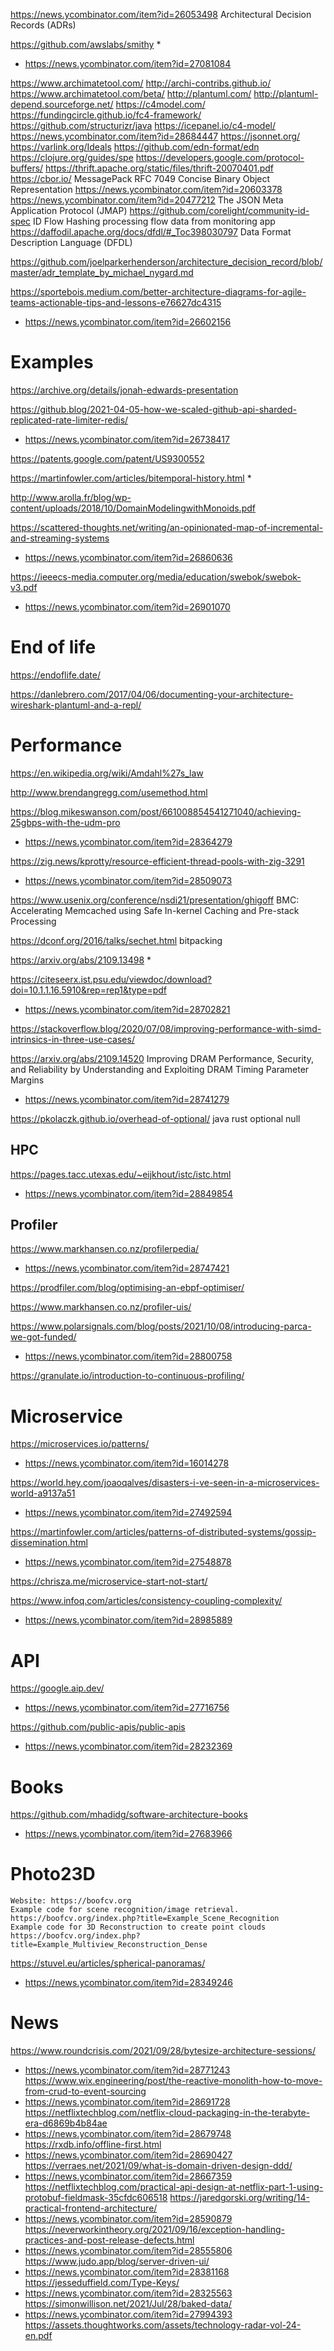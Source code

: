 https://news.ycombinator.com/item?id=26053498 Architectural Decision Records (ADRs)

https://github.com/awslabs/smithy
*
* https://news.ycombinator.com/item?id=27081084

https://www.archimatetool.com/ http://archi-contribs.github.io/ https://www.archimatetool.com/beta/
http://plantuml.com/
http://plantuml-depend.sourceforge.net/
https://c4model.com/ https://fundingcircle.github.io/fc4-framework/ https://github.com/structurizr/java
  https://icepanel.io/c4-model/ https://news.ycombinator.com/item?id=28684447
https://jsonnet.org/
https://varlink.org/Ideals
https://github.com/edn-format/edn
https://clojure.org/guides/spe
https://developers.google.com/protocol-buffers/
https://thrift.apache.org/static/files/thrift-20070401.pdf
https://cbor.io/ MessagePack RFC 7049 Concise Binary Object Representation https://news.ycombinator.com/item?id=20603378
https://news.ycombinator.com/item?id=20477212 The JSON Meta Application Protocol (JMAP)
https://github.com/corelight/community-id-spec ID Flow Hashing processing flow data from monitoring app
https://daffodil.apache.org/docs/dfdl/#_Toc398030797 Data Format Description Language (DFDL) 

https://github.com/joelparkerhenderson/architecture_decision_record/blob/master/adr_template_by_michael_nygard.md

https://sportebois.medium.com/better-architecture-diagrams-for-agile-teams-actionable-tips-and-lessons-e76627dc4315
* https://news.ycombinator.com/item?id=26602156
# Examples
https://archive.org/details/jonah-edwards-presentation


https://github.blog/2021-04-05-how-we-scaled-github-api-sharded-replicated-rate-limiter-redis/
* https://news.ycombinator.com/item?id=26738417

https://patents.google.com/patent/US9300552


https://martinfowler.com/articles/bitemporal-history.html
*

http://www.arolla.fr/blog/wp-content/uploads/2018/10/DomainModelingwithMonoids.pdf

https://scattered-thoughts.net/writing/an-opinionated-map-of-incremental-and-streaming-systems
* https://news.ycombinator.com/item?id=26860636

https://ieeecs-media.computer.org/media/education/swebok/swebok-v3.pdf
* https://news.ycombinator.com/item?id=26901070

# End of life
https://endoflife.date/

https://danlebrero.com/2017/04/06/documenting-your-architecture-wireshark-plantuml-and-a-repl/

# Performance
https://en.wikipedia.org/wiki/Amdahl%27s_law

http://www.brendangregg.com/usemethod.html

https://blog.mikeswanson.com/post/661008854541271040/achieving-25gbps-with-the-udm-pro
* https://news.ycombinator.com/item?id=28364279

https://zig.news/kprotty/resource-efficient-thread-pools-with-zig-3291
* https://news.ycombinator.com/item?id=28509073

https://www.usenix.org/conference/nsdi21/presentation/ghigoff BMC: Accelerating Memcached using Safe In-kernel Caching and Pre-stack Processing

https://dconf.org/2016/talks/sechet.html bitpacking

https://arxiv.org/abs/2109.13498
*

https://citeseerx.ist.psu.edu/viewdoc/download?doi=10.1.1.16.5910&rep=rep1&type=pdf
* https://news.ycombinator.com/item?id=28702821

https://stackoverflow.blog/2020/07/08/improving-performance-with-simd-intrinsics-in-three-use-cases/

https://arxiv.org/abs/2109.14520 Improving DRAM Performance, Security, and Reliability by Understanding and Exploiting DRAM Timing Parameter Margins
* https://news.ycombinator.com/item?id=28741279

https://pkolaczk.github.io/overhead-of-optional/ java rust optional null

## HPC
https://pages.tacc.utexas.edu/~eijkhout/istc/istc.html
* https://news.ycombinator.com/item?id=28849854

## Profiler
https://www.markhansen.co.nz/profilerpedia/
* https://news.ycombinator.com/item?id=28747421

https://prodfiler.com/blog/optimising-an-ebpf-optimiser/

https://www.markhansen.co.nz/profiler-uis/

https://www.polarsignals.com/blog/posts/2021/10/08/introducing-parca-we-got-funded/
* https://news.ycombinator.com/item?id=28800758

https://granulate.io/introduction-to-continuous-profiling/

# Microservice
https://microservices.io/patterns/
* https://news.ycombinator.com/item?id=16014278

https://world.hey.com/joaoqalves/disasters-i-ve-seen-in-a-microservices-world-a9137a51
* https://news.ycombinator.com/item?id=27492594

https://martinfowler.com/articles/patterns-of-distributed-systems/gossip-dissemination.html
* https://news.ycombinator.com/item?id=27548878

https://chrisza.me/microservice-start-not-start/

https://www.infoq.com/articles/consistency-coupling-complexity/
* https://news.ycombinator.com/item?id=28985889

# API
https://google.aip.dev/
* https://news.ycombinator.com/item?id=27716756

https://github.com/public-apis/public-apis
* https://news.ycombinator.com/item?id=28232369

# Books
https://github.com/mhadidg/software-architecture-books
* https://news.ycombinator.com/item?id=27683966

# Photo23D
    Website: https://boofcv.org
    Example code for scene recognition/image retrieval. https://boofcv.org/index.php?title=Example_Scene_Recognition
    Example code for 3D Reconstruction to create point clouds https://boofcv.org/index.php?title=Example_Multiview_Reconstruction_Dense

https://stuvel.eu/articles/spherical-panoramas/
* https://news.ycombinator.com/item?id=28349246


# News
https://www.roundcrisis.com/2021/09/28/bytesize-architecture-sessions/
* https://news.ycombinator.com/item?id=28771243
https://www.wix.engineering/post/the-reactive-monolith-how-to-move-from-crud-to-event-sourcing
* https://news.ycombinator.com/item?id=28691728
https://netflixtechblog.com/netflix-cloud-packaging-in-the-terabyte-era-d6869b4b84ae
* https://news.ycombinator.com/item?id=28679748
https://rxdb.info/offline-first.html
* https://news.ycombinator.com/item?id=28690427
https://verraes.net/2021/09/what-is-domain-driven-design-ddd/
* https://news.ycombinator.com/item?id=28667359
https://netflixtechblog.com/practical-api-design-at-netflix-part-1-using-protobuf-fieldmask-35cfdc606518
https://jaredgorski.org/writing/14-practical-frontend-architecture/
* https://news.ycombinator.com/item?id=28590879
https://neverworkintheory.org/2021/09/16/exception-handling-practices-and-post-release-defects.html
* https://news.ycombinator.com/item?id=28555806
https://www.judo.app/blog/server-driven-ui/
* https://news.ycombinator.com/item?id=28381168
https://jesseduffield.com/Type-Keys/
* https://news.ycombinator.com/item?id=28325563
https://simonwillison.net/2021/Jul/28/baked-data/
* https://news.ycombinator.com/item?id=27994393
https://assets.thoughtworks.com/assets/technology-radar-vol-24-en.pdf


